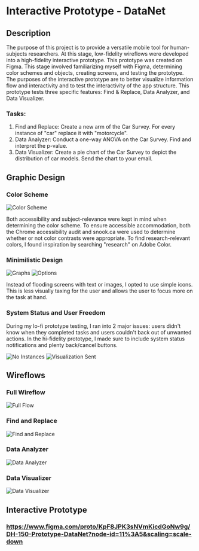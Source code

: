 # Interactive Prototype - DataNet

## Description

The purpose of this project is to provide a versatile mobile tool for human-subjects researchers. At this stage, low-fidelity 
wireflows were developed into a high-fidelity interactive prototype. This prototype was created on Figma. This stage involved 
familiarizing myself with Figma, determining color schemes and objects, creating screens, and testing the prototype. The purposes of 
the interactive prototype are to better visualize information flow and interactivity and to test the interactivity of the app structure. 
This prototype tests three specific features: Find & Replace, Data Analyzer, and Data Visualizer.
### Tasks:
1. Find and Replace: Create a new arm of the Car Survey. For every instance of "car" replace it with "motorcycle".
2. Data Analyzer: Conduct a one-way ANOVA on the Car Survey. Find and interpret the p-value.
3. Data Visualizer: Create a pie chart of the Car Survey to depict the distribution of car models. Send the chart to your email.

## Graphic Design

### Color Scheme

![Color Scheme](/assignment08/HomeScreen.png)

Both accessibility and subject-relevance were kept in mind when determining the color scheme. To ensure accessible accommodation, both the
Chrome accessibility audit and snook.ca were used to determine whether or not color contrasts were appropriate. To find research-relevant colors,
I found inspiration by searching "research" on Adobe Color.

### Minimilistic Design

![Graphs](/assignment08/Graphs.png)
![Options](/assignment08/Options.png)

Instead of flooding screens with text or images, I opted to use simple icons. This is less visually taxing for the user and allows the user to focus
more on the task at hand.

### System Status and User Freedom

During my lo-fi prototype testing, I ran into 2 major issues: users didn't know when they completed tasks and users couldn't back out of unwanted actions. 
In the hi-fidelity prototype, I made sure to include system status notifications and plenty back/cancel buttons.

![No Instances](/assignment08/NoInstances.png)
![Visualization Sent](/assignment08/VisSent.png)

## Wireflows

### Full Wireflow
![Full Flow](/assignment08/FullFlow.png)

### Find and Replace
![Find and Replace](/assignment08/FindnReplace.png)

### Data Analyzer
![Data Analyzer](/assignment08/Analyzer.png)

### Data Visualizer
![Data Visualizer](/assignment08/Visualizer.png)

## Interactive Prototype

### https://www.figma.com/proto/KpF8JPK3sNVmKicdGoNw9g/DH-150-Prototype-DataNet?node-id=11%3A5&scaling=scale-down
